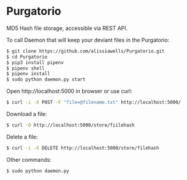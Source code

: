 # Purgatorio

MD5 Hash file storage, accessible via REST API.

To call Daemon that will keep your deviant files in the Purgatorio:

 ```sh
$ git clone https://github.com/alissiawells/Purgatorio.git
$ cd Purgatorio
$ pip3 install pipenv
$ pipenv shell
$ pipenv install
$ sudo python daemon.py start
```
Open http://localhost:5000 in browser or use curl:
  
 ```sh
$ curl -i -X POST -F "file=@filename.txt" http://localhost:5000/
```
Download a file:
  
 ```sh
$ curl -O http://localhost:5000/store/fiilehash
```
Delete a file:
  
 ```sh
$ curl -i -X DELETE http://localhost:5000/store/filehash
```

Other commands:
 ```sh
$ sudo python daemon.py 
```


